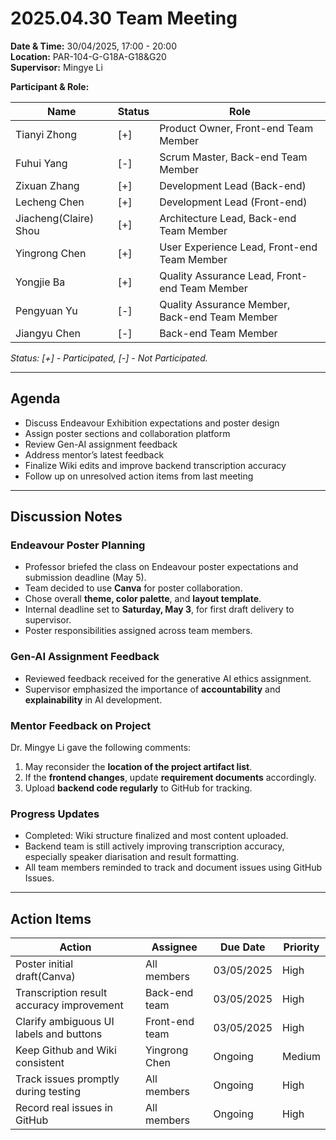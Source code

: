 # 2025.04.30 Team Meeting

**Date & Time:** 30/04/2025, 17:00 - 20:00  
**Location:** PAR-104-G-G18A-G18&G20  
**Supervisor:** Mingye Li

**Participant & Role:**

| Name                  | Status | Role                                           |
| --------------------- |--------| ---------------------------------------------- |
| Tianyi Zhong          | [+]    | Product Owner, Front-end Team Member           |
| Fuhui Yang            | [-]    | Scrum Master, Back-end Team Member             |
| Zixuan Zhang          | [+]    | Development Lead (Back-end)                    |
| Lecheng Chen          | [+]    | Development Lead (Front-end)                   |
| Jiacheng(Claire) Shou | [+]    | Architecture Lead, Back-end Team Member        |
| Yingrong Chen         | [+]    | User Experience Lead, Front-end Team Member    |
| Yongjie Ba            | [+]    | Quality Assurance Lead, Front-end Team Member  |
| Pengyuan Yu           | [-]    | Quality Assurance Member, Back-end Team Member |
| Jiangyu Chen          | [-]    | Back-end Team Member                           |

_Status: [+] - Participated, [-] - Not Participated._

---

## Agenda
- Discuss Endeavour Exhibition expectations and poster design
- Assign poster sections and collaboration platform
- Review Gen-AI assignment feedback
- Address mentor’s latest feedback
- Finalize Wiki edits and improve backend transcription accuracy
- Follow up on unresolved action items from last meeting

---

## Discussion Notes
### Endeavour Poster Planning

- Professor briefed the class on Endeavour poster expectations and submission deadline (May 5).
- Team decided to use **Canva** for poster collaboration.
- Chose overall **theme, color palette**, and **layout template**.
- Internal deadline set to **Saturday, May 3**, for first draft delivery to supervisor.
- Poster responsibilities assigned across team members.

### Gen-AI Assignment Feedback

- Reviewed feedback received for the generative AI ethics assignment.
- Supervisor emphasized the importance of **accountability** and **explainability** in AI development.

### Mentor Feedback on Project

Dr. Mingye Li gave the following comments:
1. May reconsider the **location of the project artifact list**.
2. If the **frontend changes**, update **requirement documents** accordingly.
3. Upload **backend code regularly** to GitHub for tracking.

### Progress Updates
- Completed: Wiki structure finalized and most content uploaded.
- Backend team is still actively improving transcription accuracy, especially speaker diarisation and result formatting.
- All team members reminded to track and document issues using GitHub Issues.

---

## Action Items

| Action                                  | Assignee       | Due Date   | Priority |
|-----------------------------------------|----------------|------------|----------|
| Poster initial draft(Canva)              | All members    | 03/05/2025 | High     |
| Transcription result accuracy improvement | Back-end team | 03/05/2025 | High     |
| Clarify ambiguous UI labels and buttons | Front-end team | 03/05/2025 | High     |
| Keep Github and Wiki consistent         | Yingrong Chen  | Ongoing    | Medium   |
| Track issues promptly during testing    | All members    | Ongoing    | High     |
| Record real issues in GitHub            | All members    | Ongoing    | High     |
